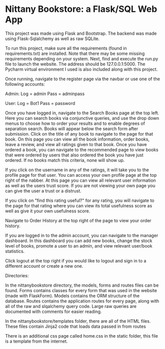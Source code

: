 
<h1> Nittany Bookstore: a Flask/SQL Web App </h1>


This project was made using Flask and Bootstrap. The backend was made using Flask-Sqlalchemy as well as raw SQLite. 

To run this project, make sure all the requirements (found in requirements.txt) are installed. Note that there may be some missing requirements depending on your system.
Next, find and execute the run.py file to launch the website. The address should be 127.0.0.1:5000. The Pycharm virtual environment I used is also included along with this project.



Once running, navigate to the register page via the navbar or use one of the following accounts:

Admin:
Log = admin
Pass = adminpass

User:
Log = Bot1
Pass = password


Once you have logged in, navigate to the Search Books page at the top left. Here you can search books via conjunctive queries, and use the drop down menus to choose how to order your results and to enable degrees of separation search. Books will appear below the search form after submission. Click on the title of any book to navigate to the page for that book. On this page you can view all the book information, order books, leave a review, and view all ratings given to that book. Once you have ordered a book, you can navigate to the recommended page to view books that were ordered by users that also ordered the book you have just ordered. If no books match this criteria, none will show up.

If you click on the username in any of the ratings, it will take you to the profile page for that user. You can access your own profile page at the top right of the nabber. At this page you can view all relevant user information as well as the users trust score. If you are not viewing your own page you can give the user a trust or a distrust.

If you click on "find this rating useful?" for any rating, you will navigate to the page for that rating where you can view its total usefulness score as well as give it your own usefulness score.

Navigate to Order History at the top right of the page to view your order history.

If you are logged in to the admin account, you can navigate to the manager dashboard. In this dashboard you can add new books, change the stock level of books, promote a user to an admin, and view relevant user/book statistics. 

Click logout at the top right if you would like to logout and sign in to a different account or create a new one.

Directories:

In the nittanybookstore directory, the models, forms and routes files can be found. Forms contains classes for every form that was used in the website (made with FlaskForm). Models contains the ORM structure of the database. Routes contains the application routes for every page, along with all of the raw and slqalchemy query code. Large raw queries are documented with comments for easier reading.

In the nittanybookstore/templates folder, there are all of the HTML files. These files contain Jinja2 code that loads data passed in from routes

There is an additional css page called home.css in the static folder, this file is a template from the internet.
